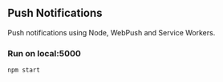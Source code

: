 ## Push Notifications
Push notifications using Node, WebPush and Service Workers.

### Run on local:5000
    npm start